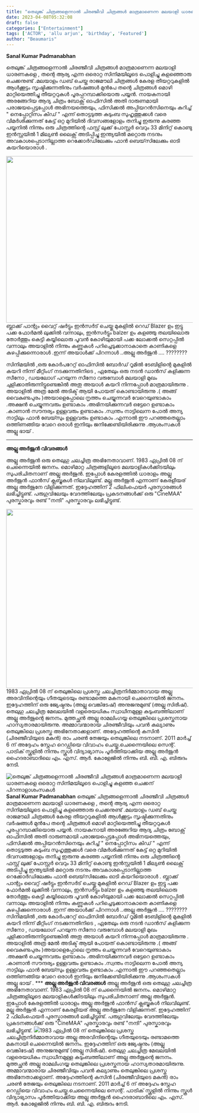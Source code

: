 ```yaml
---
title: "തെലുങ്ക് ചിത്രങ്ങളെന്നാൽ ചിരഞ്ജീവി ചിത്രങ്ങൾ മാത്രമാണെന്ന മലയാളി ധാരണകളെ ഒരൊറ്റ സിനിമയിലൂടെ പൊളിച്ചു കളഞ്ഞ ചെക്കന് പിറന്നാളാശംസകൾ"
date: 2023-04-08T05:32:08
draft: false
categories: ["Entertainment"]
tags: ['ACTOR', 'allu arjun', 'birthday', 'Featured']
author: "Beaumaris"
---
```


<strong>Sanal Kumar Padmanabhan</strong>

തെലുങ്ക് ചിത്രങ്ങളെന്നാൽ ചിരഞ്ജീവി ചിത്രങ്ങൾ മാത്രമാണെന്ന മലയാളി ധാരണകളെ , തന്റെ ആര്യ എന്ന ഒരൊറ്റ സിനിമയിലൂടെ പൊളിച്ചു കളഞ്ഞൊരു ചെക്കനുണ്ട് .മലയാളം ഡബ് ചെയ്ത രാജമൗലി ചിത്രങ്ങൾ കേരള തീയറ്ററുകളിൽ ആൾക്കൂട്ടം സൃഷ്ടിക്കുന്നതിനും വർഷങ്ങൾ മുൻപേ തന്റെ ചിത്രങ്ങൾ മൊഴി മാറ്റിയെത്തിച്ചു തീയറ്ററുകൾ പൂരപ്പറമ്പാക്കിയൊരു പയ്യൻ. നായകനായി അരങ്ങേറിയ ആദ്യ ചിത്രം ബോക്സ് ഓഫിസിൽ അതി ദാരുണമായി പരാജയപ്പെട്ടപ്പോൾ അഭിനയത്തെയും, ഫിസിക്കൽ അപ്പിയറൻസിനെയും കുറിച്ച് " നെപ്പോറ്റിസം കിഡ് " എന്ന് തൊട്ടടുത്ത കുടുംബ സുഹൃത്തുക്കൾ വരെ വിമർശിക്കുന്നത് കേട്ട് ഒറ്റ മുറിയിൽ ദിവസങ്ങളോളം തനിച്ചു ഇരുന്നു കരഞ്ഞ പയ്യനിൽ നിന്നും ഒരു ചിത്രത്തിന്റെ ഫസ്റ്റ് ലുക്ക് പോസ്റ്റർ വെറും 33 മിനിറ്റ് കൊണ്ടു ഇൻസ്റ്റയിൽ 1 മില്യൺ ലൈക്സ് അടിപ്പിച്ചു ഇന്ത്യയിൽ മറ്റൊരു നടനും അവകാശപ്പെടാനില്ലാത്ത റെക്കോർഡിലേക്കും ഫാൻ ബെയ്‌സിലേക്കും ഓടി കയറിയൊരാൾ .

<img class="size-large wp-image-390680 aligncenter" src="https://cdn.boolokam.com/articles/2023/04/hheh-1024x576.jpg" alt="" width="800" height="450" />ബ്ലാക്ക് പാന്റും വൈറ്റ് ഷർട്ടും ഇൻസർട് ചെയ്തു മുകളിൽ റെഡ് Blazer ഉം ഇട്ടു പക്ക ഫോർമൽ ലുക്കിൽ വന്നാലും, ഇൻസർട്ടും balzer ഉം കളഞ്ഞു തലയിലൊരു തോർത്തും കെട്ടി കയ്യിലൊരു പൂവൻ കോഴിയുമായി പക്ക ലോക്കൽ സെറ്റപ്പിൽ വന്നാലും അയാളിൽ നിന്നും കണ്ണുകൾ പറിച്ചെടുക്കാനാകാതെ കാണികളെ കുഴപ്പിക്കുന്നൊരാൾ .ഇന്ന് അയാൾക്ക് പിറന്നാൾ ..അല്ലു അർജുൻ .... ????????

സിനിമയിൽ ,ഒരു കോർപറേറ്റ് ഓഫിസിൽ ബോർഡ് റൂമിൽ ടേബിളിന്റെ മുകളിൽ കയറി നിന്ന് മീറ്റിംഗ് നടക്കുന്നതിനിടെ , ഏതേലും ഒരു നടൻ ഡാൻസ് കളിക്കുന്ന സീനോ , ഡയലോഗ് പറയുന്ന സീനോ വരുമ്പോൾ മലയാളി മുഖം ചുളിക്കാതിരുന്നിട്ടുണ്ടെങ്കിൽ അതു അയാൾ കയറി നിന്നപ്പോൾ മാത്രമായിരുന്നു . അയാളിൽ അത്ര മേൽ അടിക്ട് ആയി പോയത് കൊണ്ടായിരുന്നു .( അങ്ങ് വൈകുണ്ടപുരം )അയാളെപ്പോലെ നൃത്തം ചെയ്യുന്നവർ വേറെയുണ്ടാകാം .അക്ഷൻ ചെയ്യുന്നവരും ഉണ്ടാകാം .അഭിനയിക്കുന്നവർ ഒട്ടേറെ ഉണ്ടാകാം .കാണാൻ സൗന്ദര്യം ഉള്ളവരും ഉണ്ടാകാം .സ്വന്തം നാട്ടിലെന്ന പോൽ അന്യ നാട്ടിലും ഫാൻ ബേയ്സും ഉള്ളവരും ഉണ്ടാകാം .എന്നാൽ ഈ പറഞ്ഞതെല്ലാം ഒത്തിണങ്ങിയ വേറെ ഒരാൾ ഇനിയും ജനിക്കേണ്ടിയിരിക്കുന്നു .ആശംസകൾ അല്ലു ഭായ് .

***

<strong>അല്ലു അർജുൻ വിവരങ്ങൾ </strong>

അല്ലു അർജുൻ ഒരു തെലുഗു ചലച്ചിത്ര അഭിനേതാവാണ്. 1983 ഏപ്രിൽ 08 ന്‌ ചെന്നൈയിൽ ജനനം. മൊഴിമാറ്റ ചിത്രങ്ങളിലൂടെ മലയാളികൾക്കിടയിലും സുപരിചിതനാണ് അല്ലു അർജുൻ. ഇപ്പോൾ കേരളത്തിൽ ധാരാളം അല്ലു അർജുൻ ഫാൻസ്‌ ക്ലബ്ബുകൾ നിലവിലുണ്ട്. മല്ലു അർജുൻ എന്നാണ് കേരളീയര് അല്ലു അർജുനേ വിളിക്കുന്നത്. ഇദ്ദേഹത്തിന് 2 ഫിലിംഫെയർ പുരസ്കാരങ്ങൾ ലഭിച്ചിട്ടുണ്ട്. പരുഗുവിലേയും വേദത്തിലേയും പ്രകടനങ്ങൾക്ക് ഒരു "CineMAA" പുരസ്കാരവും രണ്ട് "നന്ദി" പുരസ്കാരവും ലഭിച്ചിട്ടുണ്ട്.

<img class=" wp-image-390681 aligncenter" src="https://cdn.boolokam.com/articles/2023/04/dqddd.webp" alt="" width="861" height="484" />1983 ഏപ്രിൽ 08 ന്‌ തെലുങ്കിലെ പ്രശസ്ത ചലച്ചിത്രനിർമ്മാതാവായ അല്ലു അരവിന്ദിന്റെയും ഗീതയുടെയും രണ്ടാമത്തെ മകനായി ചെന്നൈയിൽ ജനനം. ഇദ്ദേഹത്തിന്‌ ഒരു ജ്യേഷ്ഠനും (അല്ലു വെങ്കിടേഷ്) അനുജനുമുണ്ട് (അല്ലു സിരീഷ്). തെലുഗു ചലച്ചിത്ര മേഖലയിൽ വളരെയധികം സ്വാധീനമുള്ള കുടുംബത്തിലാണ് അല്ലു അർജുന്റെ ജനനം. മുത്തച്ഛൻ അല്ലു രാമലിംഗയ്യ തെലുങ്കിലെ പ്രശസ്തനായ ഹാസ്യതാരമായിരുന്നു. അമ്മാവന്മാരായ ചിരഞ്ജീവിയും പവൻ കല്യാണും തെലുങ്കിലെ പ്രശസ്ത അഭിനേതാക്കളാണ്. അദ്ദേഹത്തിന്റെ കസിൻ (ചിരഞ്ജീവിയുടെ മകൻ) രാം ചരൺ തേജയും തെലുങ്കിലെ നടനാണ്. 2011 മാർച്ച് 6 ന് അദ്ദേഹം സ്നേഹ റെഡ്ഡിയെ വിവാഹം ചെയ്തു.ചെന്നൈയിലെ സെന്റ്. പാട്രിക് സ്കൂളിൽ നിന്നും സ്കൂൾ വിദ്യാഭ്യാസം പൂർത്തിയാക്കിയ അല്ലു അർജുൻ ഹൈദരാബാദിലെ എം. എസ്. ആർ. കോളേജിൽ നിന്നും ബി. ബി. എ. ബിരുദം നേടി.


![തെലുങ്ക് ചിത്രങ്ങളെന്നാൽ ചിരഞ്ജീവി ചിത്രങ്ങൾ മാത്രമാണെന്ന മലയാളി ധാരണകളെ ഒരൊറ്റ സിനിമയിലൂടെ പൊളിച്ചു കളഞ്ഞ ചെക്കന് പിറന്നാളാശംസകൾ](https://cdn.boolokam.com/articles/2023/04/hheh-1024x576.jpg)**Sanal Kumar Padmanabhan** തെലുങ്ക് ചിത്രങ്ങളെന്നാൽ ചിരഞ്ജീവി ചിത്രങ്ങൾ മാത്രമാണെന്ന മലയാളി ധാരണകളെ , തന്റെ ആര്യ എന്ന ഒരൊറ്റ സിനിമയിലൂടെ പൊളിച്ചു കളഞ്ഞൊരു ചെക്കനുണ്ട് .മലയാളം ഡബ് ചെയ്ത രാജമൗലി ചിത്രങ്ങൾ കേരള തീയറ്ററുകളിൽ ആൾക്കൂട്ടം സൃഷ്ടിക്കുന്നതിനും വർഷങ്ങൾ മുൻപേ തന്റെ ചിത്രങ്ങൾ മൊഴി മാറ്റിയെത്തിച്ചു തീയറ്ററുകൾ പൂരപ്പറമ്പാക്കിയൊരു പയ്യൻ. നായകനായി അരങ്ങേറിയ ആദ്യ ചിത്രം ബോക്സ് ഓഫിസിൽ അതി ദാരുണമായി പരാജയപ്പെട്ടപ്പോൾ അഭിനയത്തെയും, ഫിസിക്കൽ അപ്പിയറൻസിനെയും കുറിച്ച് " നെപ്പോറ്റിസം കിഡ് " എന്ന് തൊട്ടടുത്ത കുടുംബ സുഹൃത്തുക്കൾ വരെ വിമർശിക്കുന്നത് കേട്ട് ഒറ്റ മുറിയിൽ ദിവസങ്ങളോളം തനിച്ചു ഇരുന്നു കരഞ്ഞ പയ്യനിൽ നിന്നും ഒരു ചിത്രത്തിന്റെ ഫസ്റ്റ് ലുക്ക് പോസ്റ്റർ വെറും 33 മിനിറ്റ് കൊണ്ടു ഇൻസ്റ്റയിൽ 1 മില്യൺ ലൈക്സ് അടിപ്പിച്ചു ഇന്ത്യയിൽ മറ്റൊരു നടനും അവകാശപ്പെടാനില്ലാത്ത റെക്കോർഡിലേക്കും ഫാൻ ബെയ്‌സിലേക്കും ഓടി കയറിയൊരാൾ . ബ്ലാക്ക് പാന്റും വൈറ്റ് ഷർട്ടും ഇൻസർട് ചെയ്തു മുകളിൽ റെഡ് Blazer ഉം ഇട്ടു പക്ക ഫോർമൽ ലുക്കിൽ വന്നാലും, ഇൻസർട്ടും balzer ഉം കളഞ്ഞു തലയിലൊരു തോർത്തും കെട്ടി കയ്യിലൊരു പൂവൻ കോഴിയുമായി പക്ക ലോക്കൽ സെറ്റപ്പിൽ വന്നാലും അയാളിൽ നിന്നും കണ്ണുകൾ പറിച്ചെടുക്കാനാകാതെ കാണികളെ കുഴപ്പിക്കുന്നൊരാൾ .ഇന്ന് അയാൾക്ക് പിറന്നാൾ ..അല്ലു അർജുൻ .... ???????? സിനിമയിൽ ,ഒരു കോർപറേറ്റ് ഓഫിസിൽ ബോർഡ് റൂമിൽ ടേബിളിന്റെ മുകളിൽ കയറി നിന്ന് മീറ്റിംഗ് നടക്കുന്നതിനിടെ , ഏതേലും ഒരു നടൻ ഡാൻസ് കളിക്കുന്ന സീനോ , ഡയലോഗ് പറയുന്ന സീനോ വരുമ്പോൾ മലയാളി മുഖം ചുളിക്കാതിരുന്നിട്ടുണ്ടെങ്കിൽ അതു അയാൾ കയറി നിന്നപ്പോൾ മാത്രമായിരുന്നു . അയാളിൽ അത്ര മേൽ അടിക്ട് ആയി പോയത് കൊണ്ടായിരുന്നു .( അങ്ങ് വൈകുണ്ടപുരം )അയാളെപ്പോലെ നൃത്തം ചെയ്യുന്നവർ വേറെയുണ്ടാകാം .അക്ഷൻ ചെയ്യുന്നവരും ഉണ്ടാകാം .അഭിനയിക്കുന്നവർ ഒട്ടേറെ ഉണ്ടാകാം .കാണാൻ സൗന്ദര്യം ഉള്ളവരും ഉണ്ടാകാം .സ്വന്തം നാട്ടിലെന്ന പോൽ അന്യ നാട്ടിലും ഫാൻ ബേയ്സും ഉള്ളവരും ഉണ്ടാകാം .എന്നാൽ ഈ പറഞ്ഞതെല്ലാം ഒത്തിണങ്ങിയ വേറെ ഒരാൾ ഇനിയും ജനിക്കേണ്ടിയിരിക്കുന്നു .ആശംസകൾ അല്ലു ഭായ് . *** **അല്ലു അർജുൻ വിവരങ്ങൾ** അല്ലു അർജുൻ ഒരു തെലുഗു ചലച്ചിത്ര അഭിനേതാവാണ്. 1983 ഏപ്രിൽ 08 ന്‌ ചെന്നൈയിൽ ജനനം. മൊഴിമാറ്റ ചിത്രങ്ങളിലൂടെ മലയാളികൾക്കിടയിലും സുപരിചിതനാണ് അല്ലു അർജുൻ. ഇപ്പോൾ കേരളത്തിൽ ധാരാളം അല്ലു അർജുൻ ഫാൻസ്‌ ക്ലബ്ബുകൾ നിലവിലുണ്ട്. മല്ലു അർജുൻ എന്നാണ് കേരളീയര് അല്ലു അർജുനേ വിളിക്കുന്നത്. ഇദ്ദേഹത്തിന് 2 ഫിലിംഫെയർ പുരസ്കാരങ്ങൾ ലഭിച്ചിട്ടുണ്ട്. പരുഗുവിലേയും വേദത്തിലേയും പ്രകടനങ്ങൾക്ക് ഒരു "CineMAA" പുരസ്കാരവും രണ്ട് "നന്ദി" പുരസ്കാരവും ലഭിച്ചിട്ടുണ്ട്. ![](https://cdn.boolokam.com/articles/2023/04/dqddd.webp)1983 ഏപ്രിൽ 08 ന്‌ തെലുങ്കിലെ പ്രശസ്ത ചലച്ചിത്രനിർമ്മാതാവായ അല്ലു അരവിന്ദിന്റെയും ഗീതയുടെയും രണ്ടാമത്തെ മകനായി ചെന്നൈയിൽ ജനനം. ഇദ്ദേഹത്തിന്‌ ഒരു ജ്യേഷ്ഠനും (അല്ലു വെങ്കിടേഷ്) അനുജനുമുണ്ട് (അല്ലു സിരീഷ്). തെലുഗു ചലച്ചിത്ര മേഖലയിൽ വളരെയധികം സ്വാധീനമുള്ള കുടുംബത്തിലാണ് അല്ലു അർജുന്റെ ജനനം. മുത്തച്ഛൻ അല്ലു രാമലിംഗയ്യ തെലുങ്കിലെ പ്രശസ്തനായ ഹാസ്യതാരമായിരുന്നു. അമ്മാവന്മാരായ ചിരഞ്ജീവിയും പവൻ കല്യാണും തെലുങ്കിലെ പ്രശസ്ത അഭിനേതാക്കളാണ്. അദ്ദേഹത്തിന്റെ കസിൻ (ചിരഞ്ജീവിയുടെ മകൻ) രാം ചരൺ തേജയും തെലുങ്കിലെ നടനാണ്. 2011 മാർച്ച് 6 ന് അദ്ദേഹം സ്നേഹ റെഡ്ഡിയെ വിവാഹം ചെയ്തു.ചെന്നൈയിലെ സെന്റ്. പാട്രിക് സ്കൂളിൽ നിന്നും സ്കൂൾ വിദ്യാഭ്യാസം പൂർത്തിയാക്കിയ അല്ലു അർജുൻ ഹൈദരാബാദിലെ എം. എസ്. ആർ. കോളേജിൽ നിന്നും ബി. ബി. എ. ബിരുദം നേടി.
